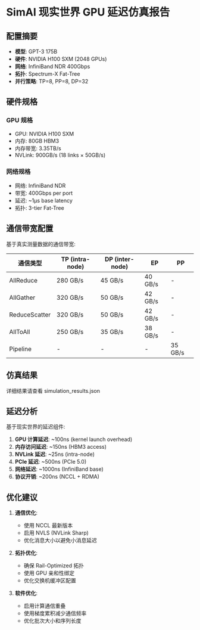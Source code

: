 # SimAI 现实世界 GPU 延迟仿真报告

## 配置摘要

- **模型**: GPT-3 175B
- **硬件**: NVIDIA H100 SXM (2048 GPUs)
- **网络**: InfiniBand NDR 400Gbps
- **拓扑**: Spectrum-X Fat-Tree
- **并行策略**: TP=8, PP=8, DP=32

## 硬件规格

### GPU 规格
- GPU: NVIDIA H100 SXM
- 内存: 80GB HBM3 
- 内存带宽: 3.35TB/s
- NVLink: 900GB/s (18 links × 50GB/s)

### 网络规格
- 网络: InfiniBand NDR
- 带宽: 400Gbps per port
- 延迟: ~1μs base latency
- 拓扑: 3-tier Fat-Tree

## 通信带宽配置

基于真实测量数据的通信带宽:

| 通信类型 | TP (intra-node) | DP (inter-node) | EP | PP |
|---------|----------------|----------------|----|----|
| AllReduce | 280 GB/s | 45 GB/s | 40 GB/s | - |
| AllGather | 320 GB/s | 50 GB/s | 42 GB/s | - |
| ReduceScatter | 320 GB/s | 50 GB/s | 42 GB/s | - |
| AllToAll | 250 GB/s | 35 GB/s | 38 GB/s | - |
| Pipeline | - | - | - | 35 GB/s |

## 仿真结果

详细结果请查看 simulation_results.json

## 延迟分析

基于现实世界的延迟组件:

1. **GPU 计算延迟**: ~100ns (kernel launch overhead)
2. **内存访问延迟**: ~150ns (HBM3 access)
3. **NVLink 延迟**: ~25ns (intra-node)
4. **PCIe 延迟**: ~500ns (PCIe 5.0)
5. **网络延迟**: ~1000ns (InfiniBand base)
6. **协议开销**: ~200ns (NCCL + RDMA)

## 优化建议

1. **通信优化**: 
   - 使用 NCCL 最新版本
   - 启用 NVLS (NVLink Sharp)
   - 优化消息大小以避免小消息延迟

2. **拓扑优化**:
   - 确保 Rail-Optimized 拓扑
   - 使用 GPU 亲和性绑定
   - 优化交换机缓冲区配置

3. **软件优化**:
   - 启用计算通信重叠
   - 使用梯度累积减少通信频率
   - 优化批次大小和序列长度

